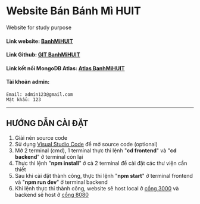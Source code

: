 # Website Bán Bánh Mì HUIT
Website for study purpose

#### Link website: [BanhMiHUIT](https://banh-mi-huit.vercel.app/)

#### Link Github: [GIT BanhMiHUIT](https://github.com/CuongTeka/BanhMiHUIT)

#### Link kết nối MongoDB Atlas: [Atlas BanhMiHUIT](mongodb+srv://admin:123@qlbanmi.qonjmak.mongodb.net/?retryWrites=true&w=majority)

#### Tài khoản admin: 
    Email: admin123@gmail.com
    Mật khẩu: 123

***

## HƯỚNG DẪN CÀI ĐẶT

1. Giải nén source code
2. Sử dụng [Visual Studio Code](https://code.visualstudio.com/) để mở source code (optional)
3. Mở 2 terminal (cmd), 1 terminal thực thi lệnh "**cd frontend**" và "**cd backend**" ở terminal còn lại
4. Thực thi lệnh "**npm install**" ở cả 2 terminal để cài đặt các thư viện cần thiết
5. Sau khi cài đặt thành công, thực thi lệnh "**npm start**" ở terminal frontend và "**npm run dev**" ở terminal backend
6. Khi lệnh thực thi thành công, website sẽ host local ở [cổng 3000](http://localhost:3000/) và backend sẽ host ở [cổng 8080](http://localhost:8080/)